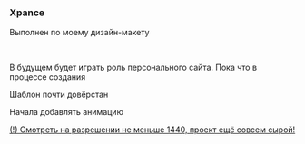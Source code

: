 <h3>Xpance</h3>

<p>Выполнен по моему дизайн-макету</p>
<br>
<p>В будущем будет играть роль персонального сайта. Пока что в процессе создания</p>

<p>Шаблон почти довёрстан</p>
<p>Начала добавлять анимацию</p>

<a href="https://aliszhuravl.github.io/web/index.html">(!) Смотреть на разрешении не меньше 1440, проект ещё совсем сырой!</a>
